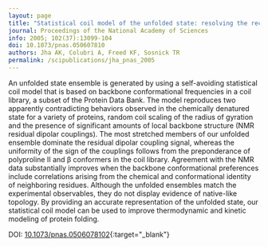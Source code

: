 ```yaml
---
layout: page
title: "Statistical coil model of the unfolded state: resolving the reconciliation problem"
journal: Proceedings of the National Academy of Sciences
info: 2005; 102(37):13099-104
doi: 10.1073/pnas.050607810
authors: Jha AK, Colubri A, Freed KF, Sosnick TR
permalink: /scipublications/jha_pnas_2005
---
```


An unfolded state ensemble is generated by using a self-avoiding statistical coil model that is based on backbone conformational frequencies in a coil library, a subset of the Protein Data Bank. The model reproduces two apparently contradicting behaviors observed in the chemically denatured state for a variety of proteins, random coil scaling of the radius of gyration and the presence of significant amounts of local backbone structure (NMR residual dipolar couplings). The most stretched members of our unfolded ensemble dominate the residual dipolar coupling signal, whereas the uniformity of the sign of the couplings follows from the preponderance of polyproline II and β conformers in the coil library. Agreement with the NMR data substantially improves when the backbone conformational preferences include correlations arising from the chemical and conformational identity of neighboring residues. Although the unfolded ensembles match the experimental observables, they do not display evidence of native-like topology. By providing an accurate representation of the unfolded state, our statistical coil model can be used to improve thermodynamic and kinetic modeling of protein folding.

DOI: [10.1073/pnas.0506078102](https://doi.org/10.1073/pnas.0506078102){:target="_blank"}
